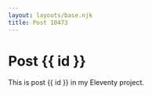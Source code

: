 ```yaml
---
layout: layouts/base.njk
title: Post 10473
---
```


# Post {{ id }}

This is post {{ id }} in my Eleventy project.
